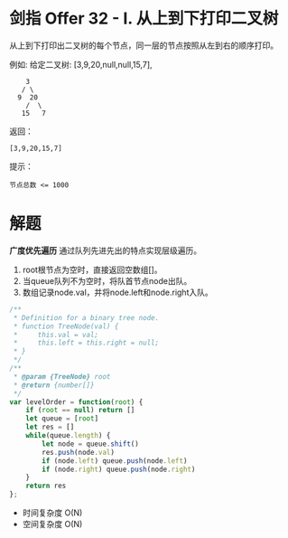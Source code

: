 # 剑指 Offer 32 - I. 从上到下打印二叉树
从上到下打印出二叉树的每个节点，同一层的节点按照从左到右的顺序打印。

 

例如:
给定二叉树: [3,9,20,null,null,15,7],
```
    3
   / \
  9  20
    /  \
   15   7
```
返回：
```
[3,9,20,15,7]
``` 

提示：
```
节点总数 <= 1000
```

# 解题

**广度优先遍历**
通过队列先进先出的特点实现层级遍历。
1. root根节点为空时，直接返回空数组[]。
2. 当queue队列不为空时，将队首节点node出队。
3. 数组记录node.val，并将node.left和node.right入队。
```js
/**
 * Definition for a binary tree node.
 * function TreeNode(val) {
 *     this.val = val;
 *     this.left = this.right = null;
 * }
 */
/**
 * @param {TreeNode} root
 * @return {number[]}
 */
var levelOrder = function(root) {
    if (root == null) return []
    let queue = [root]
    let res = []
    while(queue.length) {
        let node = queue.shift()
        res.push(node.val)
        if (node.left) queue.push(node.left)
        if (node.right) queue.push(node.right)
    }
    return res
};
```
- 时间复杂度 O(N)
- 空间复杂度 O(N)